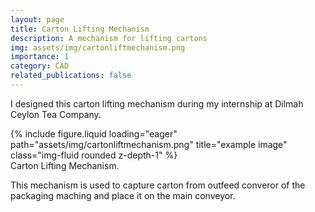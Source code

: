 ```yaml
---
layout: page
title: Carton Lifting Mechanism
description: A mechanism for lifting cartons
img: assets/img/cartonliftmechanism.png
importance: 1
category: CAD
related_publications: false
---
```


I designed this carton lifting mechanism during my internship at Dilmah Ceylon Tea Company.

<div class="row">
    <div class="col-sm mt-3 mt-md-0">
        {% include figure.liquid loading="eager" path="assets/img/cartonliftmechanism.png" title="example image" class="img-fluid rounded z-depth-1" %}
    </div>
</div>
<div class="caption">
    Carton Lifting Mechanism.
</div>

This mechanism is used to capture carton from outfeed converor of the packaging maching and place it on the main conveyor.
